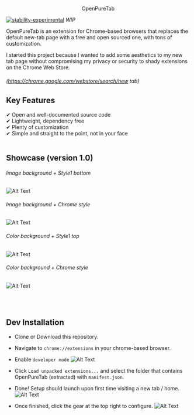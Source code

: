 <p align="center">
    OpenPureTab
</p>

[![stability-experimental](https://img.shields.io/badge/stability-experimental-orange.svg)](https://github.com/emersion/stability-badges#experimental)
*WIP*

OpenPureTab is an extension for Chrome-based browsers that replaces the default new-tab page with a free and open sourced one, with tons of customization.

I started this project because I wanted to add some aesthetics to my new tab page without compromising my privacy or security to shady extensions on the Chrome Web Store.
###### (https://chrome.google.com/webstore/search/new tab)

Key Features
-------------------
&#10004; Open and well-documented source code<br />
&#10004; Lightweight, dependency free<br />
&#10004; Plenty of customization<br />
&#10004; Simple and straight to the point, not in your face<br />
<br/>


Showcase (version 1.0)
-------------------
###### Image background + Style1 bottom
![Alt Text](https://image.prntscr.com/image/PLwVi63RRuGI-TwLCP9nxw.png)

###### Image background + Chrome style
![Alt Text](https://image.prntscr.com/image/VpkYV8SHSJmYYwk161BI8g.png)

###### Color background + Style1 top
![Alt Text](https://image.prntscr.com/image/F0luCx_ySYyD21m11Pc7tw.png)

###### Color background + Chrome style
![Alt Text](https://image.prntscr.com/image/Ia3itpmxQYONuRwKF9v3Fg.png)


<br/><br/>
Dev Installation
-------------------
- Clone or Download this repository.

- Navigate to `chrome://extensions` in your chrome-based browser.

- Enable `developer mode`
![Alt Text](https://image.prntscr.com/image/NsEaWmfASQSl3X3oZGy9sw.png)

- Click `Load unpacked extensions...` and select the folder that contains OpenPureTab (extracted) with `manifest.json`.

- Done! Setup should launch upon first time visiting a new tab / home.
![Alt Text](https://image.prntscr.com/image/2-Vx51ynSTCitvrDb2603A.png)

- Once finished, click the gear at the top right to configure.
![Alt Text](https://image.prntscr.com/image/9CekKTPnQOusTNkapZwOyA.png)
